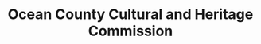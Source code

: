 ---
layout: repo
title: "Ocean County Cultural and Heritage Commission"
id: 12900
permalink: repos/12900/
---